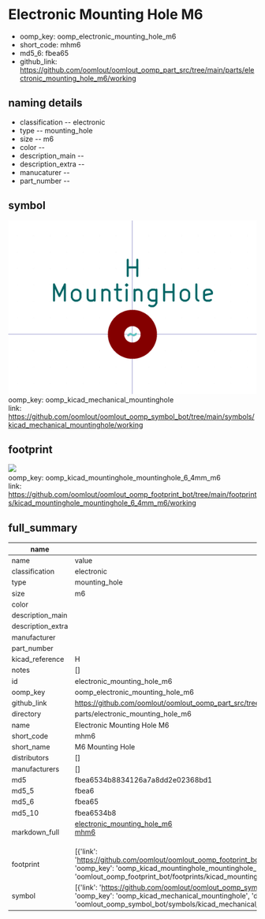 # Electronic Mounting Hole M6

  
* oomp_key: oomp_electronic_mounting_hole_m6 
* short_code: mhm6
* md5_6: fbea65  
* github_link: https://github.com/oomlout/oomlout_oomp_part_src/tree/main/parts/electronic_mounting_hole_m6/working  
## naming details
* classification -- electronic
* type -- mounting_hole
* size -- m6
* color -- 
* description_main -- 
* description_extra -- 
* manucaturer -- 
* part_number -- 



## symbol

![](symbol/0/working/working_600.png)  
oomp_key: oomp_kicad_mechanical_mountinghole  
link: https://github.com/oomlout/oomlout_oomp_symbol_bot/tree/main/symbols/kicad_mechanical_mountinghole/working  

## footprint

![](footprint/0/working/working_600.png)  
oomp_key: oomp_kicad_mountinghole_mountinghole_6_4mm_m6  
link: https://github.com/oomlout/oomlout_oomp_footprint_bot/tree/main/footprints/kicad_mountinghole_mountinghole_6_4mm_m6/working  

## full_summary
| name | value | 
| --- | --- | 
| name | value | 
| classification | electronic | 
| type | mounting_hole | 
| size | m6 | 
| color |  | 
| description_main |  | 
| description_extra |  | 
| manufacturer |  | 
| part_number |  | 
| kicad_reference | H | 
| notes | [] | 
| id | electronic_mounting_hole_m6 | 
| oomp_key | oomp_electronic_mounting_hole_m6 | 
| github_link | https://github.com/oomlout/oomlout_oomp_part_src/tree/main/parts/electronic_mounting_hole_m6/working | 
| directory | parts/electronic_mounting_hole_m6 | 
| name | Electronic Mounting Hole M6 | 
| short_code | mhm6 | 
| short_name | M6 Mounting Hole | 
| distributors | [] | 
| manufacturers | [] | 
| md5 | fbea6534b8834126a7a8dd2e02368bd1 | 
| md5_5 | fbea6 | 
| md5_6 | fbea65 | 
| md5_10 | fbea6534b8 | 
| markdown_full | [electronic_mounting_hole_m6](https://github.com/oomlout/oomlout_oomp_part_src/tree/main/parts/electronic_mounting_hole_m6/working)<br>[mhm6](https://github.com/oomlout/oomlout_oomp_part_src/tree/main/parts/electronic_mounting_hole_m6/working)<br><br> | 
| footprint | [{'link': 'https://github.com/oomlout/oomlout_oomp_footprint_bot/tree/main/foootprntss/kicad_mountinghole_mountinghole_6_4mm_m6', 'oomp_key': 'oomp_kicad_mountinghole_mountinghole_6_4mm_m6', 'directory': 'oomlout_oomp_footprint_bot/footprints/kicad_mountinghole_mountinghole_6_4mm_m6//working/working.kicad_mod'}] | 
| symbol | [{'link': 'https://github.com/oomlout/oomlout_oomp_symbol_bot/tree/main/symbols/kicad_mechanical_mountinghole', 'oomp_key': 'oomp_kicad_mechanical_mountinghole', 'directory': 'oomlout_oomp_symbol_bot/symbols/kicad_mechanical_mountinghole//working/working.kicad_sym'}] | 
